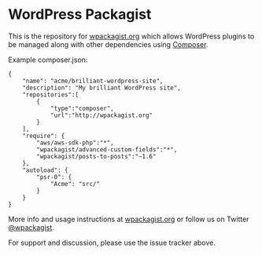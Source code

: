 WordPress Packagist
===

This is the repository for [wpackagist.org](http://wpackagist.org) which allows WordPress plugins to be
managed along with other dependencies using [Composer](http://getcomposer.org).

Example composer.json:

	{
	    "name": "acme/brilliant-wordpress-site",
	    "description": "My brilliant WordPress site",
	    "repositories":[
	        {
	            "type":"composer",
	            "url":"http://wpackagist.org"
	        }
	    ],
	    "require": {
	        "aws/aws-sdk-php":"*",
	        "wpackagist/advanced-custom-fields":"*",
	        "wpackagist/posts-to-posts":"~1.6"
	    },
	    "autoload": {
	        "psr-0": {
	            "Acme": "src/"
	        }
	    }
	}

More info and usage instructions at [wpackagist.org](http://wpackagist.org) or follow us on
Twitter [@wpackagist](https://twitter.com/wpackagist).

For support and discussion, please use the issue tracker above.
